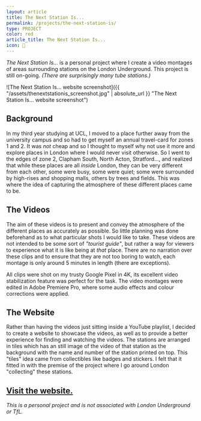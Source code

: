 ```yaml
---
layout: article
title: The Next Station Is...
permalink: /projects/the-next-station-is/
type: PROJECT
color: red
article_title: The Next Station Is...
icon: 🚉
---
```


*The Next Station Is...* is a personal project where I create a video montages of areas surrounding stations on the London Underground. This project is still on-going. *(There are surprisingly many tube stations.)*

![The Next Station Is... website screenshot]({{ "/assets/thenextstationis_screenshot.jpg" | absolute_url }} "The Next Station Is... website screenshot")

## Background

In my third year studying at UCL, I moved to a place further away from the university campus and so had to get myself an annual travel-card for zones 1 and 2. It was *not* cheap and so I thought to myself why not use it more and explore places in London where I would never visit otherwise. So I went to the edges of zone 2, Clapham South, North Acton, Stratford..., and realized that while these places are all *inside* London, they can be very different from each other, some were busy, some were quiet; some were surrounded by high-rises and shopping malls, others by trees and fields. This was where the idea of capturing the atmosphere of these different places came to be.

## The Videos

The aim of these videos is to present and convey the atmosphere of the different places as accurately as possible. So little planning was done beforehand as to what particular shots I would like to take. These videos are not intended to be some sort of *"tourist guide"*, but rather a way for viewers to experience what it is like being at *that* place. There are no narration over these clips and to ensure that they are not too boring to watch, each montage is only around 5 minutes in length (there are exceptions). 

All clips were shot on my trusty Google Pixel in 4K, its excellent video stabilization feature was perfect for the task. The video montages were edited in Adobe Premiere Pro, where some audio effects and colour corrections were applied.

## The Website

Rather than having the videos just sitting inside a YouTube playlist, I decided to create a website to showcase the videos, as well as to provide a better experience for finding and watching the videos. The stations are arranged in tiles which has an still image of the video of that station as the background with the name and number of the station printed on top. This "tiles" idea came from collectibles like badges and stickers. I felt that it fitted in with the premise of the project where I go around London "collecting" these stations.

## [Visit the website.](http://gcky.github.io/the-next-station-is/)

*This is a personal project and is not associated with London Underground or TfL.*